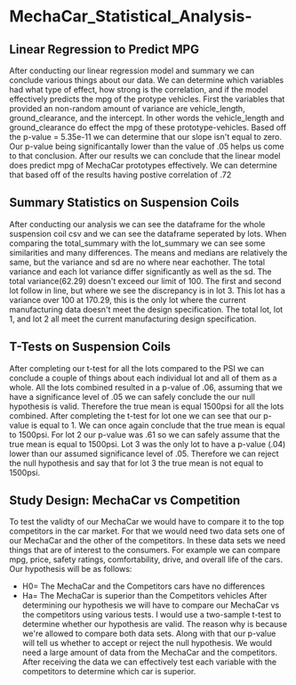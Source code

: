 # MechaCar_Statistical_Analysis-
## Linear Regression to Predict MPG
After conducting our linear regression model and summary we can conclude various things about our data. We can determine which variables had what type of effect, how strong is the correlation, and if the model effectively predicts the mpg of the protype vehicles. First the variables that provided an non-random amount of variance are vehicle_length, ground_clearance, and the intercept. In other words the vehicle_length and ground_clearance do effect the mpg of these prototype-vehicles. Based off the p-value = 5.35e-11 we can determine that our slope isn't equal to zero. Our p-value being significantally lower than the value of .05 helps us come to that conclusion. After our results we can conclude that the linear model does predict mpg of MechaCar prototypes effectively. We can determine that based off of the results having postive correlation of .72

## Summary Statistics on Suspension Coils
After conducting our analysis we can see the dataframe for the whole suspension coil csv and we can see the dataframe seperated by lots. When comparing the total_summary with the lot_summary we can see some similarities and many differences. The means and medians are relatively the same, but the variance and sd are no where near eachother. The total variance and each lot variance differ significantly as well as the sd. The total variance(62.29) doesn't exceed our limit of 100. The first and second lot follow in line, but where we see the discrepancy is in lot 3. This lot has a variance over 100 at 170.29, this is the only lot where the current manufacturing data doesn't meet the design specification. The total lot, lot 1, and lot 2 all meet the current manufacturing design specification.

 ## T-Tests on Suspension Coils
 After completing our t-test for all the lots compared to the PSI we can conclude a couple of things about each individual lot and all of them as a whole. All the lots combined resulted in a p-value of .06, assuming that we have a significance level of .05 we can safely conclude the our null hypothesis is valid. Therefore the true mean is equal 1500psi for all the lots combined. After completing the t-test for lot one we can see that our p-value is equal to 1. We can once again conclude that the true mean is equal to 1500psi. For lot 2 our p-value was .61 so we can safely assume that the true mean is equal to 1500psi. Lot 3 was the only lot to have a p-value (.04) lower than our assumed significance level of .05. Therefore we can reject the null hypothesis and say that for lot 3 the true mean is not equal to 1500psi.
 
 ## Study Design: MechaCar vs Competition
 To test the validty of our MechaCar we would have to compare it to the top competitors in the car market. For that we would need two data sets one of our MechaCar and the other of the competitors. In these data sets we need things that are of interest to the consumers. For example we can compare mpg, price, safety ratings, comfortability, drive, and overall life of the cars. Our hypothesis will be as follows:
 * H0= The MechaCar and the Competitors cars have no differences
 * Ha= The MechaCar is superior than the Competitors vehicles
 After determining our hypothesis we will have to compare our MechaCar vs the competitors using various tests. I would use a two-sample t-test to determine whether our hypothesis are valid. The reason why is because we're allowed to compare both data sets. Along with that our p-value will tell us whether to accept or reject the null hypothesis. We would need a large amount of data from the MechaCar and the competitors. After receiving the data we can effectively test each variable with the competitors to determine which car is superior.
